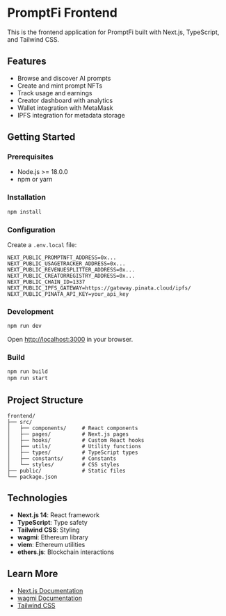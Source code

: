 # PromptFi Frontend

This is the frontend application for PromptFi built with Next.js, TypeScript, and Tailwind CSS.

## Features

- Browse and discover AI prompts
- Create and mint prompt NFTs
- Track usage and earnings
- Creator dashboard with analytics
- Wallet integration with MetaMask
- IPFS integration for metadata storage

## Getting Started

### Prerequisites

- Node.js >= 18.0.0
- npm or yarn

### Installation

```bash
npm install
```

### Configuration

Create a `.env.local` file:

```env
NEXT_PUBLIC_PROMPTNFT_ADDRESS=0x...
NEXT_PUBLIC_USAGETRACKER_ADDRESS=0x...
NEXT_PUBLIC_REVENUESPLITTER_ADDRESS=0x...
NEXT_PUBLIC_CREATORREGISTRY_ADDRESS=0x...
NEXT_PUBLIC_CHAIN_ID=1337
NEXT_PUBLIC_IPFS_GATEWAY=https://gateway.pinata.cloud/ipfs/
NEXT_PUBLIC_PINATA_API_KEY=your_api_key
```

### Development

```bash
npm run dev
```

Open [http://localhost:3000](http://localhost:3000) in your browser.

### Build

```bash
npm run build
npm run start
```

## Project Structure

```
frontend/
├── src/
│   ├── components/     # React components
│   ├── pages/          # Next.js pages
│   ├── hooks/          # Custom React hooks
│   ├── utils/          # Utility functions
│   ├── types/          # TypeScript types
│   ├── constants/      # Constants
│   └── styles/         # CSS styles
├── public/             # Static files
└── package.json
```

## Technologies

- **Next.js 14**: React framework
- **TypeScript**: Type safety
- **Tailwind CSS**: Styling
- **wagmi**: Ethereum library
- **viem**: Ethereum utilities
- **ethers.js**: Blockchain interactions

## Learn More

- [Next.js Documentation](https://nextjs.org/docs)
- [wagmi Documentation](https://wagmi.sh)
- [Tailwind CSS](https://tailwindcss.com/docs)

